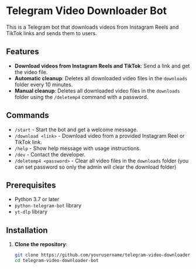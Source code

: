 # Telegram Video Downloader Bot

This is a Telegram bot that downloads videos from Instagram Reels and TikTok links and sends them to users.

## Features

- **Download videos from Instagram Reels and TikTok**: Send a link and get the video file.
- **Automatic cleanup**: Deletes all downloaded video files in the `downloads` folder every 10 minutes.
- **Manual cleanup**: Deletes all downloaded video files in the `downloads` folder using the `/deletemp4` command with a password.

## Commands

- `/start` - Start the bot and get a welcome message.
- `/download <link>` - Download video from a provided Instagram Reel or TikTok link.
- `/help` - Show help message with usage instructions.
- `/dev` - Contact the developer.
- `/deletemp4 <password>` - Clear all video files in the `downloads` folder (you can set password so only the admin will clear the download folder)

## Prerequisites

- Python 3.7 or later
- `python-telegram-bot` library
- `yt-dlp` library

## Installation

1. **Clone the repository**:

   ```bash
   git clone https://github.com/yourusername/telegram-video-downloader-bot.git
   cd telegram-video-downloader-bot
